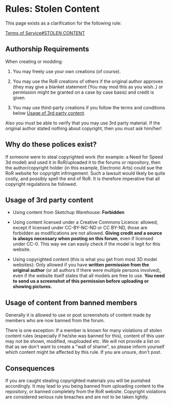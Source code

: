 Rules: Stolen Content
============



This page exists as a clarification for the following rule: 

[Terms of Service#STOLEN CONTENT](/rules/terms-of-service/#stolen-content)

## Authorship Requirements

When creating or modding: 

1. You may freely use your own creations (of course). 

2. You may use the RoR creations of others if the original author approves (they may give a blanket statement (You may mod this as you wish..) or permission might be granted on a case by case basis) and credit is given. 

3. You may use third-party creations if you follow the terms and conditions below [Usage of 3rd party content](#usage-of-3rd-party-content).

Also you must be able to verify that you may use 3rd party material. If the original author stated nothing about copyright, then you must ask him/her! 

## Why do these polices exist?

If someone were to steal copyrighted work (for example: a Need for Speed 3d model) and used it in RoR/uploaded it to the forums or repository, 
then the author/copyright holder (in this example, Electronic Arts) could sue the RoR website for copyright infringement. 
Such a lawsuit would likely be quite costly, and possibly spell the end of RoR. 
It is therefore imperative that all copyright regulations be followed.

## Usage of 3rd party content

- Using content from Sketchup Warehouse: **Forbidden**

- Using content licensed under a Creative Commons Licence: allowed, except if licensed under CC-BY-NC-ND or CC BY-ND, those are forbidden as modifications are not allowed. **Giving credit and a source is always necessary when posting on this forum**, even if licensed under CC-0. This way we can easily check if the model is legit for this website.

- Using copyrighted content (this is what you get from most 3D model websites): Only allowed if you have **written permission from the original author** (or all authors if there were multiple persons involved), even if the website itself states that all models are free to use. **You need to send us a screenshot of this permission before uploading or showing pictures.**

## Usage of content from banned members

Generally it is allowed to use or post screenshots of content made by members who are now banned from the forum. 

There is one exception: If a member is known for many violations of stolen content rules (especially if he/she was banned for this), content of this user may not be shown, modified, reuploaded etc. We will not provide a list on that as we don't want to create a "wall of shame", so please inform yourself which content might be affected by this rule. If you are unsure, don't post.

## Consequences

If you are caught stealing copyrighted materials you will be punished accordingly. It may lead to you being banned from uploading content to the repository, or banned completely from the RoR website. Copyright violations are considered serious rule breaches and are not to be taken lightly.
